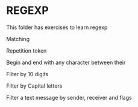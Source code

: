 # REGEXP

This folder has exercises to learn regexp

Matching

Repetition token

Begin and end with any character between their

Filter by 10 digits

Filter by Capital letters

Filter a text message by sender, receiver and flags
